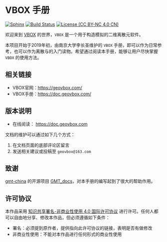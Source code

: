 # VBOX 手册

[![Sphinx](https://img.shields.io/badge/Powered%20by-Sphinx-orange.svg)](http://www.sphinx-doc.org/)
[![Build Status](https://travis-ci.org/geovbox/vbox_doc.svg?branch=master)](https://travis-ci.org/geovbox/vbox_doc)
[![License (CC BY-NC 4.0 CN)](https://img.shields.io/badge/license-CC%20BY--NC%204.0-red.svg)](http://creativecommons.org/licenses/by-nc/4.0/)

欢迎来到 [VBOX](https://geovbox.com/) 的世界，`VBOX` 是一个用于构造模拟的二维离散元软件。

本项目开始于2019年初，由南京大学李长圣维护的 `VBOX` 手册，即可以作为日常参考，也可以作为离散与的入门读物。希望通过阅读本手册，能够让用户尽快掌握 `VBOX` 的使用方法。

## 相关链接

- VBOX官网：https://geovbox.com/
- VBOX手册：https://doc.geovbox.com/


## 版本说明

- 在线阅读： https://doc.geovbox.com

文档的维护可以通过如下几个方式：

1. 在文档页面的底部评论区留言
2. 发送相关建议或投稿至 `geovbox@163.com`

## 致谢

[gmt-china](https://github.com/gmt-china) 的开源项目 [GMT_docs](https://github.com/gmt-china/GMT_docs)，对本手册的编写起到了很大的帮助作用。

## 许可协议

本作品采用 [知识共享署名-非商业性使用 4.0 国际许可协议](http://creativecommons.org/licenses/by-nc/4.0/) 进行许可。任何人都可以自由地分享、修改本作品，但必须遵循如下条件：

- 署名：必须提到原作者，提供指向此许可协议的链接，表明是否有做修改
- 非商业性使用：不能对本作品进行任何形式的商业性使用
